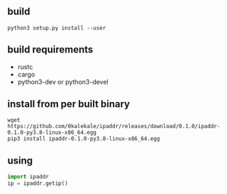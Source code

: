 ## build 

```
python3 setup.py install --user
```

## build requirements

- rustc
- cargo
- python3-dev or python3-devel

## install from per built binary
```
wget https://github.com/0kalekale/ipaddr/releases/download/0.1.0/ipaddr-0.1.0-py3.8-linux-x86_64.egg
pip3 install ipaddr-0.1.0-py3.8-linux-x86_64.egg
```

## using
```py
import ipaddr
ip = ipaddr.getip()
```